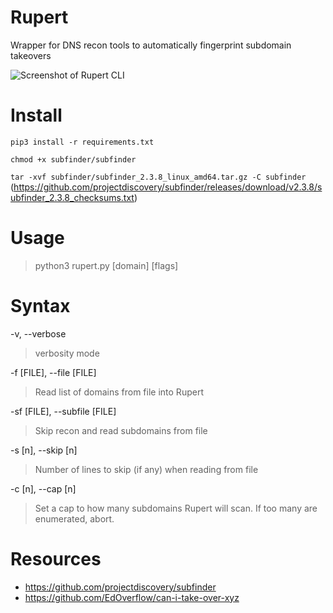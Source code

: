 # Rupert
Wrapper for DNS recon tools to automatically fingerprint subdomain takeovers

![Screenshot of Rupert CLI](https://i.imgur.com/y7FQIG2.png)


# Install
`pip3 install -r requirements.txt`

`chmod +x subfinder/subfinder`

`tar -xvf subfinder/subfinder_2.3.8_linux_amd64.tar.gz -C subfinder`
(https://github.com/projectdiscovery/subfinder/releases/download/v2.3.8/subfinder_2.3.8_checksums.txt)


# Usage
> python3 rupert.py [domain] [flags]


# Syntax
-v, --verbose
> verbosity mode

-f [FILE], --file [FILE]
> Read list of domains from file into Rupert

-sf [FILE], --subfile [FILE]
> Skip recon and read subdomains from file

-s [n], --skip [n]
> Number of lines to skip (if any) when reading from file

-c [n], --cap [n]
> Set a cap to how many subdomains Rupert will scan. If too many are enumerated, abort.


# Resources
* https://github.com/projectdiscovery/subfinder
* https://github.com/EdOverflow/can-i-take-over-xyz
